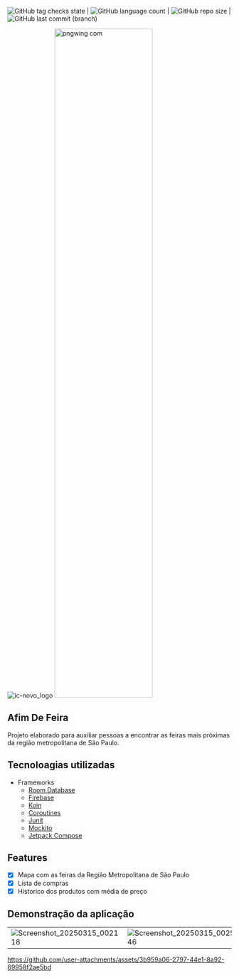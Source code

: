 ![GitHub tag checks state](https://img.shields.io/github/checks-status/clopesbraga/AfimDeFeiraX/master)  | ![GitHub language count](https://img.shields.io/github/languages/count/clopesbraga/AfimDeFeiraX) |  ![GitHub repo size](https://img.shields.io/github/repo-size/clopesbraga/AfimDeFeiraX) |  ![GitHub last commit (branch)](https://img.shields.io/github/last-commit/clopesbraga/AfimDeFeiraX/develop)


![ic-novo_logo](https://github.com/user-attachments/assets/9f155882-cf7a-4c01-8874-7c4c36185bd6)
<img width="220" height="1500" alt="pngwing com" src="https://github.com/user-attachments/assets/413a07ca-8ead-4417-9570-af2867303ac1"/>


## Afim De Feira   

Projeto elaborado para auxiliar pessoas a encontrar as feiras mais próximas da região metropolitana de São Paulo.


## Tecnoloagias utilizadas
<!--ts-->
   * Frameworks
      * [Room Database](https://developer.android.com/codelabs/basic-android-kotlin-training-intro-room-flow?hl=pt-br#0)
      * [Firebase](https://firebase.google.com/?hl=pt&authuser=0)
      * [Koin](https://insert-koin.io/)
      * [Coroutines](https://developer.android.com/kotlin/coroutines?hl=pt-br)
      * [Junit](https://developer.android.com/training/testing/local-tests?hl=pt-br)
      * [Mockito](https://developer.android.com/training/testing/local-tests?hl=pt-br](https://site.mockito.org/))
      * [Jetpack Compose](https://developer.android.com/develop/ui?hl=pt-br)
<!--te-->

## Features

- [x] Mapa com as feiras da Região Metropolitana de São Paulo
- [x] Lista de compras
- [x] Historico dos produtos com média de preço

## Demonstração da aplicação


|  |  | |  |  |
|--- |--- |--- |---|---|
|![Screenshot_20250315_002118](https://github.com/user-attachments/assets/0ef61a5d-c8bb-4d47-a99c-7aea9a1cbe8d)|![Screenshot_20250315_002546](https://github.com/user-attachments/assets/323ca696-7219-4f3d-906c-41dacd69c9e7) |![Screenshot_20250315_003532](https://github.com/user-attachments/assets/64ac0bf7-749f-46b1-89ba-3c7db7ca8199)|![Screenshot_20250310_165003](https://github.com/user-attachments/assets/2ea876c4-9a97-4ca0-aaef-5b296f74c617)|![Screenshot_20250315_001802](https://github.com/user-attachments/assets/81f79da4-db25-47e6-a511-499ac6ff4157)|




  https://github.com/user-attachments/assets/3b959a06-2797-44e1-8a92-69958f2ae5bd










